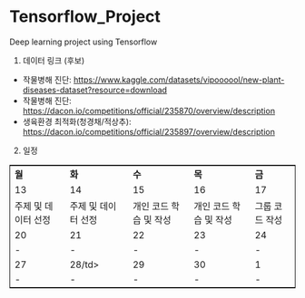# Tensorflow_Project
Deep learning project using Tensorflow

1. 데이터 링크 (후보)
- 작물병해 진단: https://www.kaggle.com/datasets/vipoooool/new-plant-diseases-dataset?resource=download
- 작물병해 진단: https://dacon.io/competitions/official/235870/overview/description
- 생육환경 최적화(청경채/적상추): https://dacon.io/competitions/official/235897/overview/description

2. 일정
<table style="border:1px solid black;margin-left:auto;margin-right:auto;">
  <tr>
    <td><b>월</b></td>
    <td><b>화</b></td>
    <td><b>수</b></td>
    <td><b>목</b></td>
    <td><b>금</b></td>
  </tr>
  <tr>
    <td>13</td>
    <td>14</td>
    <td>15</td>
    <td>16</td>
    <td>17</td>
  </tr>
  <tr>
    <td>주제 및 데이터 선정</td>
    <td>주제 및 데이터 선정</td>
    <td>개인 코드 학습 및 작성</td>
    <td>개인 코드 학습 및 작성</td>
    <td>그룹 코드 작성</td>
  </tr>
  <tr>
    <td>20</td>
    <td>21</td>
    <td>22</td>
    <td>23</td>
    <td>24</td>
  </tr>
  <tr>
    <td>-</td>
    <td>-</td>
    <td>-</td>
    <td>-</td>
    <td>-</td>
  </tr>
  <tr>
    <td>27</td>
    <td>28/td>
    <td>29</td>
    <td>30</td>
    <td>1</td>
  </tr>
  <tr>
    <td>-</td>
    <td>-</td>
    <td>-</td>
    <td>-</td>
    <td>-</td>
  </tr>
</표>

